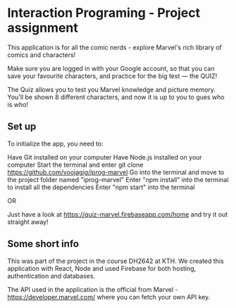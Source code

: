 ﻿Interaction Programing - Project assignment
=================================================

This application is for all the comic nerds - explore Marvel's rich library of comics and characters!

Make sure you are logged in with your Google account, so that you can save your favourite characters, and practice for the big test — the QUIZ!

The Quiz allows you to test you Marvel knowledge and picture memory. You'll be shown 8 different characters, and now it is up to you to gues who is who!

Set up
-----
To initialize the app, you need to:

Have Git installed on your computer
Have Node.js installed on your computer
Start the terminal and enter git clone https://github.com/voojagig/iprog-marvel
Go into the terminal and move to the project folder named "iprog-marvel"
Enter "npm install" into the terminal to install all the dependencies
Enter "npm start" into the terminal

OR

Just have a look at https://quiz-marvel.firebaseapp.com/home and try it out straight away!

Some short info
-----
This was part of the project in the course DH2642 at KTH. We created this application with React, Node and used Firebase for both hosting, authentication and databases. 

The API used in the application is the official from Marvel - https://developer.marvel.com/ where you can fetch your own API key. 